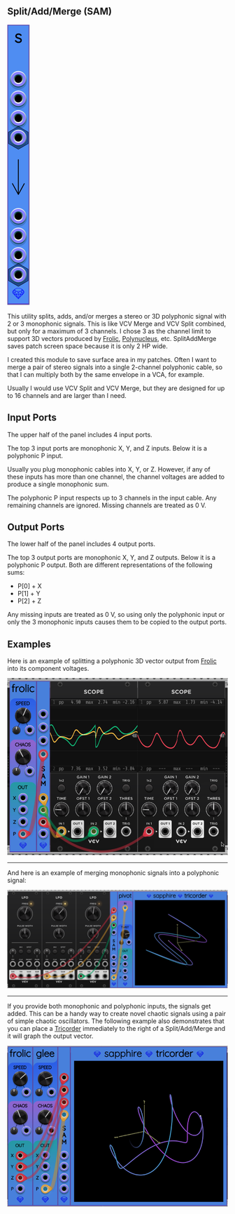 ## Split/Add/Merge (SAM)

![Split/Add/Merge](images/splitAddMerge.png)

This utility splits, adds, and/or merges a stereo or 3D polyphonic signal with 2 or 3 monophonic signals.
This is like VCV Merge and VCV Split combined, but only for a maximum of 3 channels.
I chose 3 as the channel limit to support 3D vectors produced by
[Frolic](Frolic.md), [Polynucleus](Polynucleus.md), etc.
SplitAddMerge saves patch screen space because it is only 2 HP wide.

I created this module to save surface area in my patches.
Often I want to merge a pair of stereo signals into a single 2-channel polyphonic cable,
so that I can multiply both by the same envelope in a VCA, for example.

Usually I would use VCV Split and VCV Merge, but they are designed for up to 16 channels
and are larger than I need.

## Input Ports

The upper half of the panel includes 4 input ports.

The top 3 input ports are monophonic X, Y, and Z inputs.
Below it is a polyphonic P input.

Usually you plug monophonic cables into X, Y, or Z.
However, if any of these inputs has more than one channel, the channel voltages
are added to produce a single monophonic sum.

The polyphonic P input respects up to 3 channels in the input cable.
Any remaining channels are ignored.
Missing channels are treated as 0&nbsp;V.

## Output Ports

The lower half of the panel includes 4 output ports.

The top 3 output ports are monophonic X, Y, and Z outputs.
Below it is a polyphonic P output.
Both are different representations of the following sums:

* P[0] + X
* P[1] + Y
* P[2] + Z

Any missing inputs are treated as 0&nbsp;V, so using only the polyphonic input or only
the 3 monophonic inputs causes them to be copied to the output ports.

## Examples

Here is an example of splitting a polyphonic 3D vector output from [Frolic](Frolic.md)
into its component voltages.

![Splitter example](images/sam_split_example.png)

---

And here is an example of merging monophonic signals into a polyphonic signal:

![Merge example](images/sam_merge_example.png)

---

If you provide both monophonic and polyphonic inputs, the signals get added.
This can be a handy way to create novel chaotic signals using a pair of simple chaotic oscillators.
The following example also demonstrates that you can place a [Tricorder](Tricoder.md)
immediately to the right of a Split/Add/Merge and it will graph the output vector.

![Adder example](images/sam_add_example.png)
